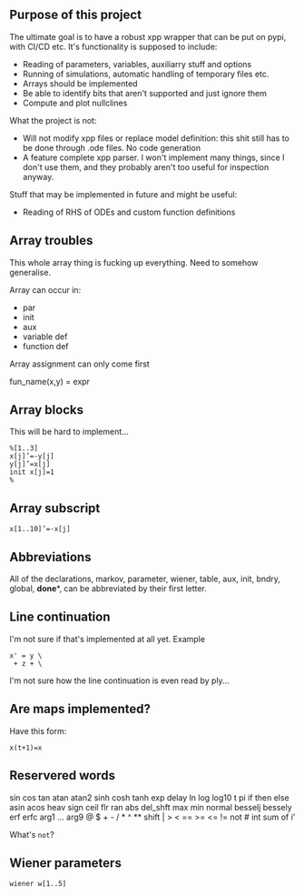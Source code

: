 Purpose of this project
-----------------------
The ultimate goal is to have a robust xpp wrapper that can be put on pypi, with CI/CD etc. It's functionality is supposed to include:
- Reading of parameters, variables, auxiliarry stuff and options
- Running of simulations, automatic handling of temporary files etc.
- Arrays should be implemented
- Be able to identify bits that aren't supported and just ignore them
- Compute and plot nullclines

What the project is not:
- Will not modify xpp files or replace model definition: this shit still has to be done through .ode files. No code generation
- A feature complete xpp parser. I won't implement many things, since I don't use them, and they probably aren't too useful for inspection anyway.

Stuff that may be implemented in future and might be useful:
- Reading of RHS of ODEs and custom function definitions

Array troubles
--------------

This whole array thing is fucking up everything. Need to somehow generalise.


Array can occur in:
- par
- init
- aux
- variable def
- function def


Array assignment can only come first


fun_name(x,y) = expr

Array blocks
---------------
This will be hard to implement...

```
%[1..3]
x[j]’=-y[j]
y[j]’=x[j]
init x[j]=1
%
```

Array subscript
-------------------
```
x[1..10]’=-x[j]
```


Abbreviations
----------------
All of the declarations, markov, parameter, wiener,
table, aux, init, bndry, global, **done***, can be abbreviated by their first letter.


Line continuation
---------------------
I'm not sure if that's implemented at all yet. Example
```
x' = y \
 + z + \
```

I'm not sure how the line continuation is even read by ply...


Are maps implemented?
--------------------------
Have this form:

```
x(t+1)=x

```

Reservered words
--------------------
sin cos tan atan atan2 sinh cosh tanh
exp delay ln log log10 t pi if then else
asin acos heav sign ceil flr ran abs del\_shft
max min normal besselj bessely erf erfc
arg1 ... arg9 @ $ + - / * ^ ** shift
| > < == >= <= != not \# int sum of i’

What's `not`?


Wiener parameters
---------------------

```
wiener w[1..5]
```

